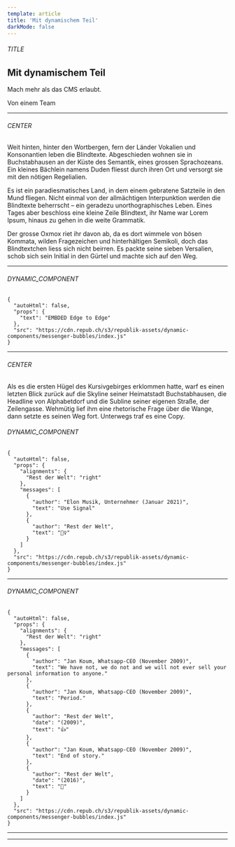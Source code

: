 ```yaml
---
template: article
title: 'Mit dynamischem Teil'
darkMode: false
---
```


<section><h6>TITLE</h6>

# Mit dynamischem Teil

Mach mehr als das CMS erlaubt.

Von einem Team

<hr /></section>

<section><h6>CENTER</h6>

Weit hinten, hinter den Wortbergen, fern der Länder Vokalien und Konsonantien leben die Blindtexte. Abgeschieden wohnen sie in Buchstabhausen an der Küste des Semantik, eines grossen Sprachozeans. Ein kleines Bächlein namens Duden fliesst durch ihren Ort und versorgt sie mit den nötigen Regelialien.

Es ist ein paradiesmatisches Land, in dem einem gebratene Satzteile in den Mund fliegen. Nicht einmal von der allmächtigen Interpunktion werden die Blindtexte beherrscht – ein geradezu unorthographisches Leben. Eines Tages aber beschloss eine kleine Zeile Blindtext, ihr Name war Lorem Ipsum, hinaus zu gehen in die weite Grammatik.

Der grosse Oxmox riet ihr davon ab, da es dort wimmele von bösen Kommata, wilden Fragezeichen und hinterhältigen Semikoli, doch das Blindtextchen liess sich nicht beirren. Es packte seine sieben Versalien, schob sich sein Initial in den Gürtel und machte sich auf den Weg.

<hr /></section>

<section><h6>DYNAMIC_COMPONENT</h6>

```
{
  "autoHtml": false,
  "props": {
    "text": "EMBDED Edge to Edge"
  },
  "src": "https://cdn.repub.ch/s3/republik-assets/dynamic-components/messenger-bubbles/index.js"
}
```

<hr /></section>

<section><h6>CENTER</h6>

Als es die ersten Hügel des Kursivgebirges erklommen hatte, warf es einen letzten Blick zurück auf die Skyline seiner Heimatstadt Buchstabhausen, die Headline von Alphabetdorf und die Subline seiner eigenen Straße, der Zeilengasse. Wehmütig lief ihm eine rhetorische Frage über die Wange, dann setzte es seinen Weg fort. Unterwegs traf es eine Copy.

<section><h6>DYNAMIC_COMPONENT</h6>

```
{
  "autoHtml": false,
  "props": {
    "alignments": {
      "Rest der Welt": "right"
    },
    "messages": [
      {
        "author": "Elon Musik, Unternehmer (Januar 2021)",
        "text": "Use Signal"
      },
      {
        "author": "Rest der Welt",
        "text": "🏃‍♀️"
      }
    ]
  },
  "src": "https://cdn.repub.ch/s3/republik-assets/dynamic-components/messenger-bubbles/index.js"
}
```

<hr /></section>

<section><h6>DYNAMIC_COMPONENT</h6>

```
{
  "autoHtml": false,
  "props": {
    "alignments": {
      "Rest der Welt": "right"
    },
    "messages": [
      {
        "author": "Jan Koum, Whatsapp-CEO (November 2009)",
        "text": "We have not, we do not and we will not ever sell your personal information to anyone."
      },
      {
        "author": "Jan Koum, Whatsapp-CEO (November 2009)",
        "text": "Period."
      },
      {
        "author": "Rest der Welt",
        "date": "(2009)",
        "text": "👍"
      },
      {
        "author": "Jan Koum, Whatsapp-CEO (November 2009)",
        "text": "End of story."
      },
      {
        "author": "Rest der Welt",
        "date": "(2016)",
        "text": "🤨"
      }
    ]
  },
  "src": "https://cdn.repub.ch/s3/republik-assets/dynamic-components/messenger-bubbles/index.js"
}
```

<hr /></section>

<hr /></section>
